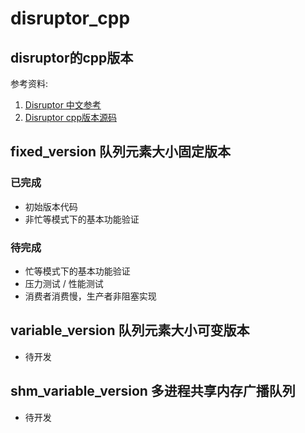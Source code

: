 # disruptor_cpp

## disruptor的cpp版本

参考资料:
1. [Disruptor 中文参考](https://lixiangyun.gitbook.io/disruptor)
2. [Disruptor cpp版本源码](https://code.google.com/archive/p/disruptor-cpp/)

## fixed_version 队列元素大小固定版本

### 已完成

- 初始版本代码
- 非忙等模式下的基本功能验证

### 待完成

- 忙等模式下的基本功能验证
- 压力测试 / 性能测试
- 消费者消费慢，生产者非阻塞实现

## variable_version 队列元素大小可变版本

- 待开发

## shm_variable_version 多进程共享内存广播队列

- 待开发
